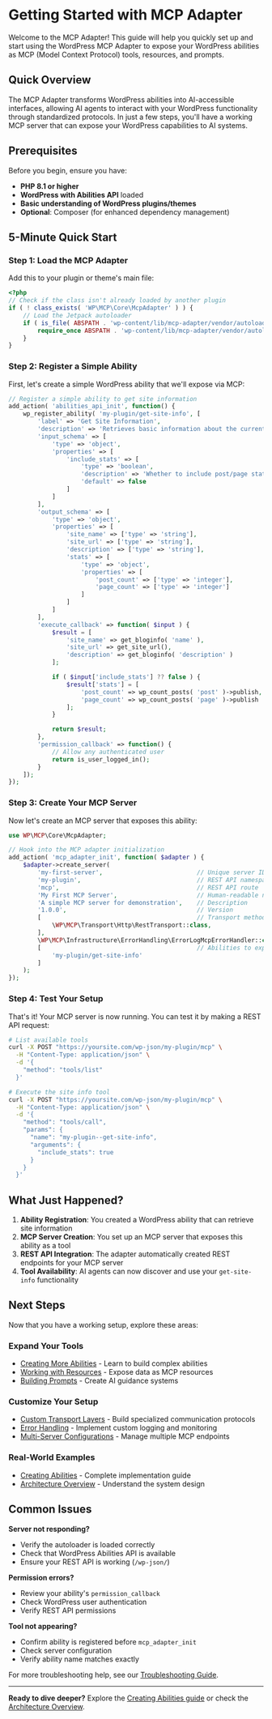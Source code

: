 # Getting Started with MCP Adapter

Welcome to the MCP Adapter! This guide will help you quickly set up and start using the WordPress MCP Adapter to expose
your WordPress abilities as MCP (Model Context Protocol) tools, resources, and prompts.

## Quick Overview

The MCP Adapter transforms WordPress abilities into AI-accessible interfaces, allowing AI agents to interact with your
WordPress functionality through standardized protocols. In just a few steps, you'll have a working MCP server that can
expose your WordPress capabilities to AI systems.

## Prerequisites

Before you begin, ensure you have:

- **PHP 8.1 or higher**
- **WordPress with Abilities API** loaded
- **Basic understanding of WordPress plugins/themes**
- **Optional**: Composer (for enhanced dependency management)

## 5-Minute Quick Start

### Step 1: Load the MCP Adapter

Add this to your plugin or theme's main file:

```php
<?php
// Check if the class isn't already loaded by another plugin
if ( ! class_exists( 'WP\MCP\Core\McpAdapter' ) ) {
    // Load the Jetpack autoloader
    if ( is_file( ABSPATH . 'wp-content/lib/mcp-adapter/vendor/autoload_packages.php' ) ) {
        require_once ABSPATH . 'wp-content/lib/mcp-adapter/vendor/autoload_packages.php';
    }
}
```

### Step 2: Register a Simple Ability

First, let's create a simple WordPress ability that we'll expose via MCP:

```php
// Register a simple ability to get site information
add_action( 'abilities_api_init', function() {
    wp_register_ability( 'my-plugin/get-site-info', [
        'label' => 'Get Site Information',
        'description' => 'Retrieves basic information about the current WordPress site',
        'input_schema' => [
            'type' => 'object',
            'properties' => [
                'include_stats' => [
                    'type' => 'boolean',
                    'description' => 'Whether to include post/page statistics',
                    'default' => false
                ]
            ]
        ],
        'output_schema' => [
            'type' => 'object',
            'properties' => [
                'site_name' => ['type' => 'string'],
                'site_url' => ['type' => 'string'],
                'description' => ['type' => 'string'],
                'stats' => [
                    'type' => 'object',
                    'properties' => [
                        'post_count' => ['type' => 'integer'],
                        'page_count' => ['type' => 'integer']
                    ]
                ]
            ]
        ],
        'execute_callback' => function( $input ) {
            $result = [
                'site_name' => get_bloginfo( 'name' ),
                'site_url' => get_site_url(),
                'description' => get_bloginfo( 'description' )
            ];

            if ( $input['include_stats'] ?? false ) {
                $result['stats'] = [
                    'post_count' => wp_count_posts( 'post' )->publish,
                    'page_count' => wp_count_posts( 'page' )->publish
                ];
            }

            return $result;
        },
        'permission_callback' => function() {
            // Allow any authenticated user
            return is_user_logged_in();
        }
    ]);
});
```

### Step 3: Create Your MCP Server

Now let's create an MCP server that exposes this ability:

```php
use WP\MCP\Core\McpAdapter;

// Hook into the MCP adapter initialization
add_action( 'mcp_adapter_init', function( $adapter ) {
    $adapter->create_server(
        'my-first-server',                          // Unique server ID
        'my-plugin',                                // REST API namespace
        'mcp',                                      // REST API route
        'My First MCP Server',                      // Human-readable name
        'A simple MCP server for demonstration',    // Description
        '1.0.0',                                    // Version
        [                                           // Transport methods
            \WP\MCP\Transport\Http\RestTransport::class,
        ],
        \WP\MCP\Infrastructure\ErrorHandling\ErrorLogMcpErrorHandler::class, // Error handler
        [                                           // Abilities to expose as tools
            'my-plugin/get-site-info'
        ]
    );
});
```

### Step 4: Test Your Setup

That's it! Your MCP server is now running. You can test it by making a REST API request:

```bash
# List available tools
curl -X POST "https://yoursite.com/wp-json/my-plugin/mcp" \
  -H "Content-Type: application/json" \
  -d '{
    "method": "tools/list"
  }'

# Execute the site info tool
curl -X POST "https://yoursite.com/wp-json/my-plugin/mcp" \
  -H "Content-Type: application/json" \
  -d '{
    "method": "tools/call",
    "params": {
      "name": "my-plugin--get-site-info",
      "arguments": {
        "include_stats": true
      }
    }
  }'
```

## What Just Happened?

1. **Ability Registration**: You created a WordPress ability that can retrieve site information
2. **MCP Server Creation**: You set up an MCP server that exposes this ability as a tool
3. **REST API Integration**: The adapter automatically created REST endpoints for your MCP server
4. **Tool Availability**: AI agents can now discover and use your `get-site-info` functionality

## Next Steps

Now that you have a working setup, explore these areas:

### **Expand Your Tools**

- [Creating More Abilities](../guides/creating-abilities.md) - Learn to build complex abilities
- [Working with Resources](../guides/creating-abilities.md#resources) - Expose data as MCP resources
- [Building Prompts](../guides/creating-abilities.md#prompts) - Create AI guidance systems

### **Customize Your Setup**

- [Custom Transport Layers](../guides/custom-transports.md) - Build specialized communication protocols
- [Error Handling](../guides/error-handling.md) - Implement custom logging and monitoring
- [Multi-Server Configurations](../guides/multi-server-setup.md) - Manage multiple MCP endpoints

### **Real-World Examples**

- [Creating Abilities](../guides/creating-abilities.md) - Complete implementation guide
- [Architecture Overview](../architecture/overview.md) - Understand the system design

## Common Issues

**Server not responding?**

- Verify the autoloader is loaded correctly
- Check that WordPress Abilities API is available
- Ensure your REST API is working (`/wp-json/`)

**Permission errors?**

- Review your ability's `permission_callback`
- Check WordPress user authentication
- Verify REST API permissions

**Tool not appearing?**

- Confirm ability is registered before `mcp_adapter_init`
- Check server configuration
- Verify ability name matches exactly

For more troubleshooting help, see our [Troubleshooting Guide](../troubleshooting/common-issues.md).

---

**Ready to dive deeper?** Explore the [Creating Abilities guide](../guides/creating-abilities.md) or check
the [Architecture Overview](../architecture/overview.md).
